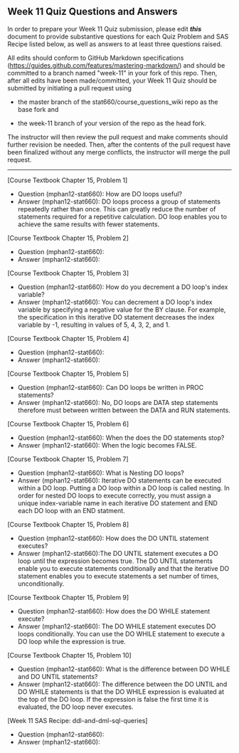 
## Week 11 Quiz Questions and Answers

In order to prepare your Week 11 Quiz submission, please edit ***this*** document to provide substantive questions for each Quiz Problem and SAS Recipe listed below, as well as answers to at least three questions raised.

All edits should conform to GitHub Markdown specifications (https://guides.github.com/features/mastering-markdown/) and should be committed to a branch named "week-11" in your fork of this repo. Then, after all edits have been made/committed, your Week 11 Quiz should be submitted by initiating a pull request using

- the master branch of the stat660/course_questions_wiki repo as the base fork and

- the week-11 branch of your version of the repo as the head fork.

The instructor will then review the pull request and make comments should further revision be needed. Then, after the contents of the pull request have been finalized without any merge conflicts, the instructor will merge the pull request.



********************************************************************************



[Course Textbook Chapter 15, Problem 1]
- Question (mphan12-stat660): How are DO loops useful?
- Answer (mphan12-stat660): DO loops process a group of statements repeatedly rather than once. This can greatly reduce the number of statements required for a repetitive calculation. DO loop enables you to achieve the same results with fewer statements.



[Course Textbook Chapter 15, Problem 2]
- Question (mphan12-stat660): 
- Answer (mphan12-stat660):



[Course Textbook Chapter 15, Problem 3]
- Question (mphan12-stat660): How do you decrement a DO loop's index variable?
- Answer (mphan12-stat660): You can decrement a DO loop's index variable by specifying a negative value for the BY clause. For example, the specification in this iterative DO statement decreases the index variable by -1, resulting in values of 5, 4, 3, 2, and 1. 



[Course Textbook Chapter 15, Problem 4]
- Question (mphan12-stat660): 
- Answer (mphan12-stat660):




[Course Textbook Chapter 15, Problem 5]
- Question (mphan12-stat660): Can DO loops be written in PROC statements?
- Answer (mphan12-stat660): No, DO loops are DATA step statements therefore must between written between the DATA and RUN statements.



[Course Textbook Chapter 15, Problem 6]
- Question (mphan12-stat660): When the does the DO statements stop?
- Answer (mphan12-stat660): When the logic becomes FALSE.



[Course Textbook Chapter 15, Problem 7]
- Question (mphan12-stat660): What is Nesting DO loops?
- Answer (mphan12-stat660): Iterative DO statements can be executed within a DO loop. Putting a DO loop within a DO loop is called nesting.  In order for nested DO loops to execute correctly, you must assign a unique index-variable name in each iterative DO statement and END each DO loop with an END statment.



[Course Textbook Chapter 15, Problem 8]
- Question (mphan12-stat660): How does the DO UNTIL statement executes?
- Answer (mphan12-stat660):The DO UNTIL statement executes a DO loop until the expression becomes true.  The DO UNTIL statements enable you to execute statements conditionally and that the iterative DO statement enables you to execute statements a set number of times, unconditionally.


[Course Textbook Chapter 15, Problem 9]
- Question (mphan12-stat660): How does the DO WHILE statement execute?
- Answer (mphan12-stat660):  The DO WHILE statement executes DO loops conditionally. You can use the DO WHILE statement to execute a DO loop while the expression is true.



[Course Textbook Chapter 15, Problem 10]
- Question (mphan12-stat660): What is the difference between DO WHILE and DO UNTIL statements? 
- Answer (mphan12-stat660): The difference between the DO UNTIL and DO WHILE statements is that the DO WHILE expression is evaluated at the top of the DO loop. If the expression is false the first time it is evaluated, the DO loop never executes. 



[Week 11 SAS Recipe: ddl-and-dml-sql-queries]
- Question (mphan12-stat660): 
- Answer (mphan12-stat660):


